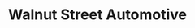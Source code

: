 ---
title: "Walnut Street Automotive"
url: /sharpsville/walnut-street-automotive/
shop: car repair
---